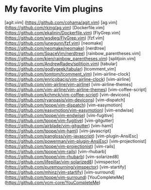 # My favorite Vim plugins

[agit.vim] (https://github.com/cohama/agit.vim)
[ag.vim] (https://github.com/rking/ag.vim)
[Dockerfile.vim] (https://github.com/ekalinin/Dockerfile.vim)
[FlyGrep.vim] (https://github.com/wsdjeg/FlyGrep.vim)
[fzf.vim] (https://github.com/junegunn/fzf.vim)
[neomake] (https://github.com/neomake/neomake)
[nerdtree] (https://github.com/SpaceVim/nerdtree)
[rainbow_parentheses.vim] (https://github.com/kien/rainbow_parentheses.vim)
[splitjoin.vim] (https://github.com/AndrewRadev/splitjoin.vim)
[tabular] (https://github.com/godlygeek/tabular)
[tcomment_vim] (https://github.com/tomtom/tcomment_vim)
[vim-airline-clock] (https://github.com/enricobacis/vim-airline-clock)
[vim-airline] (https://github.com/vim-airline/vim-airline)
[vim-airline-themes] (https://github.com/vim-airline/vim-airline-themes)
[vim-coffee-script] (https://github.com/kchmck/vim-coffee-script)
[vim-devicons] (https://github.com/ryanoasis/vim-devicons)
[vim-dispatch] (https://github.com/tpope/vim-dispatch)
[vim-easymotion] (https://github.com/easymotion/vim-easymotion)
[vim-endwise] (https://github.com/tpope/vim-endwise)
[vim-fugitive] (https://github.com/tpope/vim-fugitive)
[vim-gitgutter] (https://github.com/airblade/vim-gitgutter)
[vim-haml] (https://github.com/tpope/vim-haml)
[vim-javascript] (https://github.com/pangloss/vim-javascript)
[vim-plugin-AnsiEsc] (https://github.com/powerman/vim-plugin-AnsiEsc)
[vim-projectionist] (https://github.com/tpope/vim-projectionist)
[vim-rails] (https://github.com/tpope/vim-rails)
[vim-rhubarb] (https://github.com/tpope/vim-rhubarb)
[vim-solarized8] (https://github.com/lifepillar/vim-solarized8)
[vimspector] (https://github.com/puremourning/vimspector)
[vim-startify] (https://github.com/mhinz/vim-startify)
[vim-surround] (https://github.com/tpope/vim-surround)
[YouCompleteMe] (https://github.com/ycm-core/YouCompleteMe)
